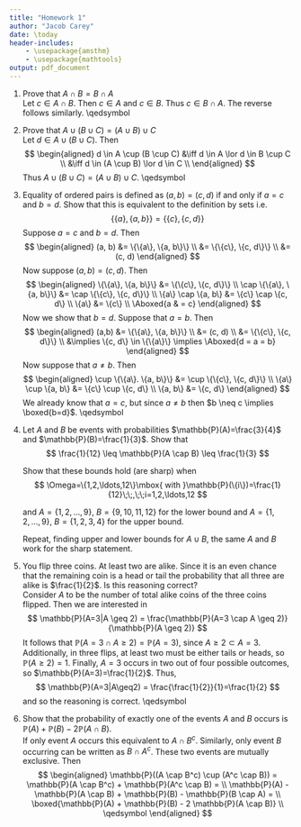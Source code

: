 ```yaml
---
title: "Homework 1"
author: "Jacob Carey"
date: \today
header-includes:
    - \usepackage{amsthm}
    - \usepackage{mathtools}
output: pdf_document
---
```


1. Prove that $A \cap B = B \cap A$  
    Let $c \in A \cap B$. Then $c \in A$ and $c \in B$. Thus $c \in B \cap A$. The reverse follows similarly. \qedsymbol
 
2. Prove that $A \cup (B \cup C)=(A \cup B) \cup C$  
    Let $d \in A \cup (B \cup C)$. Then
    $$
    \begin{aligned}
    d \in A \cup (B \cup C) &\iff d \in A \lor d \in B \cup C \\
    &\iff d \in (A \cup B) \lor d \in C \\
    \end{aligned}
    $$
    Thus $A \cup (B \cup C)=(A \cup B) \cup C$. \qedsymbol 

3. Equality of ordered pairs is defined as $(a,b)=(c,d)$ if and only if $a=c$ and $b=d$. Show that this is equivalent to the  definition  by sets i.e. 
    $$
    \{\{a\},\{a,b\}\} = \{\{c\},\{c,d\}\}
    $$
    Suppose $a=c$ and $b=d$. Then
    $$
    \begin{aligned}
    (a, b) &= \{\{a\}, \{a, b\}\} \\
    &= \{\{c\}, \{c, d\}\} \\
    &= (c, d)
    \end{aligned}
    $$
    Now suppose $(a, b) = (c, d)$. Then
    $$
    \begin{aligned}
    \{\{a\}, \{a, b\}\} &= \{\{c\}, \{c, d\}\} \\
    \cap \{\{a\}, \{a, b\}\} &= \cap \{\{c\}, \{c, d\}\} \\
    \{a\} \cap \{a, b\} &= \{c\} \cap \{c, d\} \\
    \{a\} &= \{c\} \\
    \Aboxed{a & = c}
    \end{aligned}
    $$
    Now we show that $b=d$. Suppose that $a = b$. Then
    $$
    \begin{aligned}
    (a,b) &= \{\{a\}, \{a, b\}\} \\
    &= (c, d) \\
    &= \{\{c\}, \{c, d\}\} \\
    &\implies \{c, d\} \in \{\{a\}\} 
    \implies \Aboxed{d = a = b}
    \end{aligned}
    $$
    Now suppose that $a \neq b$. Then
    $$
    \begin{aligned}
    \cup \{\{a\}. \{a, b\}\} &= \cup \{\{c\}, \{c, d\}\} \\
    \{a\} \cup \{a, b\} &= \{c\} \cup \{c, d\} \\
    \{a, b\} &= \{c, d\}
    \end{aligned}
    $$
    We already know that $a=c$, but since $a \neq b$ then $b \neq c \implies \boxed{b=d}$. \qedsymbol
4. Let $A$ and $B$ be events with probabilities $\mathbb{P}(A)=\frac{3}{4}$ and $\mathbb{P}(B)=\frac{1}{3}$. Show that
    $$
    \frac{1}{12} \leq \mathbb{P}(A \cap B) \leq \frac{1}{3}
    $$
    
    Show that these bounds hold (are sharp) when
    $$
    \Omega=\{1,2,\ldots,12\}\mbox{ with }\mathbb{P}(\{i\})=\frac{1}{12}\;\;,\;\;i=1,2,\ldots,12
    $$
    
    and $A=\{1,2,\ldots,9\}$, $B=\{9,10,11,12\}$ for the lower bound and $A=\{1,2,\ldots,9\}$, $B=\{1,2,3,4\}$ for the upper bound.
    
    Repeat, finding upper and lower bounds for  $A \cup B$, the same $A$ and $B$ work for the sharp statement.

5. You flip three coins. At least two are alike. Since it is an even chance that the remaining coin is a head or tail the probability that all three are alike is $\frac{1}{2}$. Is this reasoning correct?  
    Consider $A$ to be the number of total alike coins of the three coins flipped. Then we are interested in 
    $$
    \mathbb{P}(A=3|A \geq 2) = \frac{\mathbb{P}(A=3 \cap A \geq 2)}{\mathbb{P}(A \geq 2)}
    $$
    It follows that $\mathbb{P}(A=3 \cap A \geq 2)=\mathbb{P}(A=3)$, since $A\geq 2 \subset A=3$. Additionally, in three flips, at least two must be either tails or heads, so $\mathbb{P}(A \geq 2)=1$. Finally, $A=3$ occurs in two out of four possible outcomes, so $\mathbb{P}(A=3)=\frac{1}{2}$. Thus,
    $$
    \mathbb{P}(A=3|A\geq2) = \frac{\frac{1}{2}}{1}=\frac{1}{2}
    $$
    and so the reasoning is correct. \qedsymbol


6. Show that the probability of exactly one of the events $A$ and $B$ occurs is $\mathbb{P}(A)+\mathbb{P}(B)-2\mathbb{P}(A \cap B)$.  
    If only event $A$ occurs this equivalent to $A \cap B^c$. Similarly, only event $B$ occurring can be written as $B \cap A^c$. These two events are mutually exclusive. Then 
    $$
    \begin{aligned}
    \mathbb{P}((A \cap B^c) \cup (A^c \cap B)) = \mathbb{P}(A \cap B^c) + \mathbb{P}(A^c \cap B) = \\
    \mathbb{P}(A) - \mathbb{P}(A \cap B) + \mathbb{P}(B) - \mathbb{P}(B \cap A) = \\
    \boxed{\mathbb{P}(A) + \mathbb{P}(B) - 2 \mathbb{P}(A \cap B)}  \\ 
    \qedsymbol
    \end{aligned}
    $$

